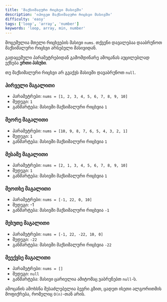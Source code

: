 ```yaml
---
title: 'მაქსიმალური რიცხვი მასივში'
description: 'იპოვეთ მაქსიმალური რიცხვი მასივში'
difficulty: 'easy'
tags: ['loop', 'array', 'number']
keywords: 'loop, array, min, number'
---
```


მოცემულია მთელი რიცხვების მასივი `nums`.
თქვენი დავალებაა დააბრუნოთ მაქსიმალური რიცხვი არსებული მასივიდან.

გადაცემული პარამეტრებიდან გამომდინარე ამოცანას აუცილებლად ექნება **ერთი პასუხი**.

თუ მაქსიმალური რიცხვი არ გვაქვს მასივში დავაბრუნოთ `null`.

### პირველი მაგალითი

- პარამეტრები: `nums = [1, 2, 3, 4, 5, 6, 7, 8, 9, 10]`
- შედეგი: `1`
- განმარტება: მასივში მაქსიმალური რიცხვია `1`

### მეორე მაგალითი

- პარამეტრები: `nums = [10, 9, 8, 7, 6, 5, 4, 3, 2, 1]`
- შედეგი: `1`
- განმარტება: მასივში მაქსიმალური რიცხვია `1`

### მესამე მაგალითი

- პარამეტრები: `nums = [2, 1, 3, 4, 5, 6, 7, 8, 9, 10]`
- შედეგი: `1`
- განმარტება: მასივში მაქსიმალური რიცხვია `1`

### მეოთხე მაგალითი

- პარამეტრები: `nums = [-1, 22, 0, 10]`
- შედეგი: -1
- განმარტება: მასივში მაქსიმალური რიცხვია `-1`

### მეხუთე მაგალითი

- პარამეტრები: `nums = [-1, 22, -22, 10, 0]`
- შედეგი: `-22`
- განმარტება: მასივში მაქსიმალური რიცხვია `-22`

### მეექვსე მაგალითი

- პარამეტრები: `nums = []`
- შედეგი: `null`
- განმარტება: მასივი ცარიელია ამიტომაც ვაბრუნებთ `null`-ს.

ამოცანის ამოხსნა შესაძლებელია ბევრი გზით,
ცადეთ ისეთი ალგორითმის მოფიქრება, რომელიც `O(n)`-თან არის.